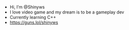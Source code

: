 - Hi, I’m @Shinyws 
- I love video game and my dream is to be a gameplay dev
- Currently learning C++
- https://guns.lol/shinyws
